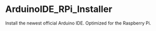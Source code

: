 ArduinoIDE_RPi_Installer
========================

Install the newest official Arduino IDE. Optimized for the Raspberry Pi.
